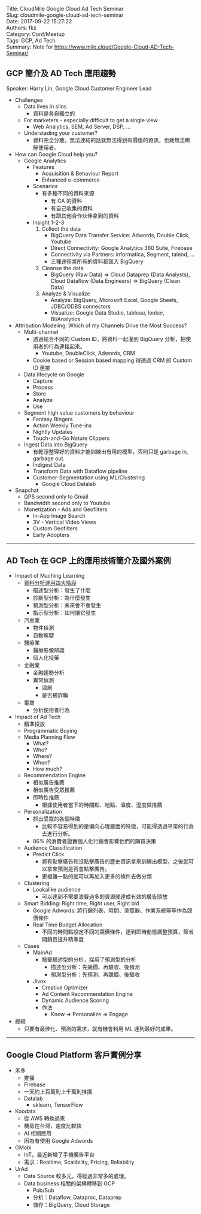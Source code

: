 Title: CloudMile Google Cloud Ad Tech Seminar  
Slug: cloudmile-google-cloud-ad-tech-seminar  
Date: 2017-09-22 15:27:22  
Authors: fkz  
Category: Conf/Meetup  
Tags: GCP, Ad Tech  
Summary: Note for <https://www.mile.cloud/Google-Cloud-AD-Tech-Seminar/>  
  
  
## GCP 簡介及 AD Tech 應用趨勢  
  
Speaker: Harry Lin, Google Cloud Customer Engineer Lead  
  
  
+ Challenges  
    + Data lives in silos  
        + 資料是各自獨立的  
    + For marketers - especially difficult to get a single view  
        + Web Analytics, SEM, Ad Server, DSP, ...  
    + Understading your customer?  
        + 資料完全分散，無法連結的話就無法得到有價值的資訊，也就無法瞭解使用者。  
+ How can Google Cloud help you?  
    + Google Analytics  
        + Features  
            + Acquisition & Behaviour Report  
            + Enhanced e-commerce  
        + Scenarios  
            + 有多種不同的資料來源  
                + 有 GA 的資料  
                + 有自己收集的資料  
                + 有跟其他合作伙伴拿到的資料  
        + Insight 1-2-3  
            1. Collect the data  
                + BigQuery Data Transfer Service: Adwords, Double Click, Youtube  
                + Direct Connectivity: Google Analytics 360 Suite, Firebase  
                + Connectivity via Partners: informatica, Segment, talend, ...  
                + 三種途徑將所有的資料都匯入 BigQuery  
            2. Cleanse the data  
                + BigQuery (Raw Data) => Cloud Dataprep (Data Analysts), Cloud Dataflow (Data Engineers) => BigQuery (Clean Data)  
            3. Analyze & Visualize  
                + Analyze: BigQuery, Microsoft Excel, Google Sheets, JDBC/ODBS connectors  
                + Visualize: Google Data Studio, tableau, looker, BI/Analytics  
+ Attribution Modeling: Which of my Channels Drive the Most Success?  
    + Multi-channel  
        + 透過結合不同的 Custom ID，將資料一起灌到 BigQuery 分析，把使用者的行為連接起來。  
            + Youtube, DoubleClick, Adwords, CRM  
        + Cookie based or Session based mapping 得透過 CRM 的 Custom ID 連接  
    + Data lifecycle on Google  
        + Capture  
        + Process  
        + Store  
        + Analyze  
        + Use  
    + Segment high value customers by behaviour  
        + Fantasy Bingers  
        + Action Weekly Tune-ins  
        + Nightly Updates  
        + Touch-and-Go Nature Clippers  
    + Ingest Data into BigQuery  
        + 有乾淨整理好的資料才能訓練出有用的模型，否則只是 garbage in, garbage out.  
        + Indigest Data  
        + Transform Data with Dataflow pipeline  
        + Customer-Segmentation using ML/Clustering  
            + Google Cloud Datalab  
+ Snapchat  
    + QPS second only to Gmail  
    + Bandwidth second only to Youtube  
    + Monetization - Ads and Geofilters  
        + In-App Image Search  
        + 3V - Vertical Video Views  
        + Custom Geofilters  
        + Early Adopters  
  
  
---  
  
## AD Tech 在 GCP 上的應用技術簡介及國外案例  
  
+ Impact of Maching Learning  
    + [資料分析運用四大階段](https://www.hbrtaiwan.com/article_content_AR0007025.html)  
        + 描述型分析：發生了什麼  
        + 診斷型分析：為什麼發生  
        + 預測型分析：未來會不會發生  
        + 指示型分析：如何讓它發生  
    + 汽車業  
        + 物件偵測  
        + 自動駕駛  
    + 醫療業  
        + 醫療影像辨識  
        + 個人化投藥  
    + 金融業  
        + 金融趨勢分析  
        + 異常偵測  
            + 盜刷  
            + 是否被詐騙  
    + 電商  
        + 分析使用者行為  
+ Impact of Ad Tech  
    + 精準投放  
    + Programmatic Buying  
    + Media Planning Flow  
        + What?  
        + Who?  
        + Where?  
        + When?  
        + How much?  
    + Recommendation Engine  
        + 相似廣告推薦  
        + 相似廣告受眾推薦  
        + 即時性推薦  
            + 根據使用者當下的時間點、地點、溫度、溼度做推薦  
    + Personalization  
        + 抓出受眾的各個特徵  
            + 比較不容易得到的是偏向心理層面的特徵，可能得透過平常的行為去進行分析。  
        + 86% 的消費者證實個人化行銷會影響他們的購買決策  
    + Audience Classification  
        + Predict Click  
            + 將有點擊廣告和沒點擊廣告的歷史資訊拿來訓練出模型，之後就可以拿來預測是否會點擊廣告。  
            + 更複雜一點的就可以再加入更多的條件去做分類  
    + Clustering  
        + Lookalike audience  
            + 可以達到不需要浪費過多的資源就達成有效的廣告頭放  
    + Smart Bidding: Right time, Right user, Right bid  
        + Google Adwords: 將行銷列表、時間、瀏覽器、作業系統等等作為競價條件  
        + Real Time Budget Allocation  
            + 不同的時間點設定不同的競價條件，達到即時動態調整預算，節省開銷且提升精準度  
    + Cases  
        + MainAd  
            + 捨棄描述型的分析，採用了預測型的分析  
                + 描述型分析：先競價、再驗收、後預測  
                + 預測型分析：先預測、再競價、後驗收  
        + Jivox  
            + Creative Optimizer  
            + Ad Content Recommendation Engine  
            + Dynamic Audience Scoring  
            + 作法  
                + Know => Personalize => Engage  
+ 總結  
    + 只要有最佳化、預測的需求，就有機會利用 ML 達到最好的成果。  
  
  
---  
  
## Google Cloud Platform 客戶實例分享  
  
+ 禾多  
    + 推播  
    + Firebase  
    + 一天約上百萬到上千萬則推播  
    + Datalab  
        + sklearn, TensorFlow  
+ Koodata  
    + 從 AWS 轉換過來  
    + 機房在台灣，速度比較快  
    + AI 相關應用  
    + 因為有使用 Google Adwords  
+ GMobi  
    + IoT，最近新增了手機廣告平台  
    + 需求：Realtime, Scalibility, Pricing, Reliability  
+ UrAd  
    + Data Source 較多元，得經過非常多的處理。  
    + Data business 相關的架構轉移到 GCP  
        + Pub/Sub  
        + 分析：Dataflow, Dataproc, Dataprep  
        + 儲存：BigQuery, Cloud Storage  
